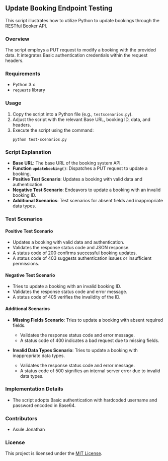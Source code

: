 ## Update Booking Endpoint Testing

This script illustrates how to utilize Python to update bookings through the RESTful Booker API.

### Overview

The script employs a PUT request to modify a booking with the provided data. It integrates Basic authentication credentials within the request headers.

### Requirements

- Python 3.x
- `requests` library

### Usage

1. Copy the script into a Python file (e.g., `testscenarios.py`).
2. Adjust the script with the relevant Base URL, booking ID, data, and headers.
3. Execute the script using the command:
    ```
    python test-scenarios.py
    ```

### Script Explanation

- **Base URL**: The base URL of the booking system API.
- **Function `updatebooking()`**: Dispatches a PUT request to update a booking.
- **Positive Test Scenario**: Updates a booking with valid data and authentication.
- **Negative Test Scenario**: Endeavors to update a booking with an invalid booking ID.
- **Additional Scenarios**: Test scenarios for absent fields and inappropriate data types.

### Test Scenarios

#### Positive Test Scenario

- Updates a booking with valid data and authentication.
- Validates the response status code and JSON response.
- A status code of 200 confirms successful booking updates.
- A status code of 403 suggests authentication issues or insufficient permissions.

#### Negative Test Scenario

- Tries to update a booking with an invalid booking ID.
- Validates the response status code and error message.
- A status code of 405 verifies the invalidity of the ID.

#### Additional Scenarios

- **Missing Fields Scenario**: Tries to update a booking with absent required fields.
    - Validates the response status code and error message.
    - A status code of 400 indicates a bad request due to missing fields.

- **Invalid Data Types Scenario**: Tries to update a booking with inappropriate data types.
    - Validates the response status code and error message.
    - A status code of 500 signifies an internal server error due to invalid data types.

### Implementation Details

- The script adopts Basic authentication with hardcoded username and password encoded in Base64.

### Contributors

- Asule Jonathan

### License

This project is licensed under the [MIT License](LICENSE).
